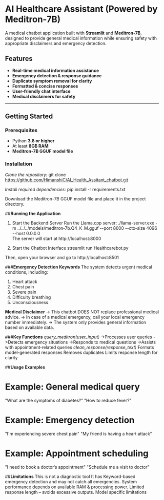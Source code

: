 # AI Healthcare Assistant (Powered by Meditron-7B)

A medical chatbot application built with **Streamlit** and **Meditron-7B**, designed to provide general medical information while ensuring safety with appropriate disclaimers and emergency detection.

## Features

- **Real-time medical information assistance**
- **Emergency detection & response guidance**
- **Duplicate symptom removal for clarity**
- **Formatted & concise responses**
- **User-friendly chat interface**
- **Medical disclaimers for safety**

---

## Getting Started

### **Prerequisites**

- Python **3.8 or higher**
- At least **8GB RAM**
- **Meditron-7B GGUF model file**

### **Installation**

*Clone the repository:*
git clone https://github.com/HimanshiC/AI_Health_Assitant_chatbot.git

*Install required dependencies:*
pip install -r requirements.txt

Download the Meditron-7B GGUF model file and place it in the project directory.

##**Running the Application**
1. Start the Backend Server
Run the Llama.cpp server:
./llama-server.exe -m ../../../models/meditron-7b.Q4_K_M.gguf --port 8000 --ctx-size 4096 --host 0.0.0.0    
The server will start at http://localhost:8000

2. Start the Chatbot Interface
streamlit run Healthcarebot.py

Then, open your browser and go to http://localhost:8501


###**Emergency Detection Keywords**
The system detects urgent medical conditions, including:
1. Heart attack
2. Chest pain
3. Severe pain
4. Difficulty breathing
5. Unconsciousness

**Medical Disclaimer**
-> This chatbot DOES NOT replace professional medical advice.
-> In case of a medical emergency, call your local emergency number immediately.
-> The system only provides general information based on available data.

###**Key Functions**
*query_meditron(user_input)*
->Processes user queries
->Detects emergency situations
->Responds to medical questions
->Assists with appointment-related queries
*clean_response(response_text)*
Formats model-generated responses
Removes duplicates
Limits response length for clarity
 
 ##**Usage Examples**

# Example: General medical query
"What are the symptoms of diabetes?"
"How to reduce fever?"

# Example: Emergency detection
"I'm experiencing severe chest pain"
"My friend is having a heart attack"

# Example: Appointment scheduling
"I need to book a doctor’s appointment"
"Schedule me a visit to doctor"

##**Limitations**
This is not a diagnostic tool 
It has Keyword-based emergency detection and may not catch all emergencies.
System performance depends on available RAM & processing power.
Limited response length – avoids excessive outputs.
Model specific limitations
